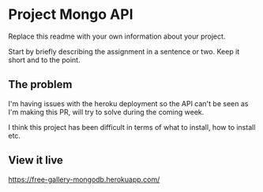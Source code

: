 # Project Mongo API


Replace this readme with your own information about your project.

Start by briefly describing the assignment in a sentence or two. Keep it short and to the point.

## The problem

I'm having issues with the heroku deployment so the API can't be seen as I'm making this PR, will try to solve during the coming week. 

I think this project has been difficult in terms of what to install, how to install etc. 


## View it live

https://free-gallery-mongodb.herokuapp.com/
